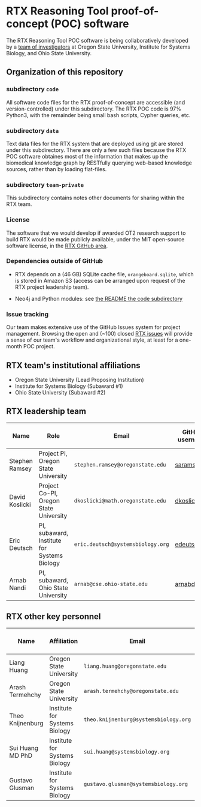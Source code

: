 # RTX Reasoning Tool proof-of-concept (POC) software

The RTX Reasoning Tool POC software is being collaboratively developed by a 
[team of investigators](https://github.com/dkoslicki/NCATS#rtx-leadership-team) 
at Oregon State University, Institute for Systems Biology, and Ohio
State University.

## Organization of this repository

### subdirectory `code`

All software code files for the RTX proof-of-concept are accessible (and
version-controlled) under this subdirectory. The RTX POC code is 97% Python3,
with the remainder being small bash scripts, Cypher queries, etc.

### subdirectory `data`

Text data files for the RTX system that are deployed using git are stored under
this subdirectory. There are only a few such files because the RTX POC software
obtaines most of the information that makes up the biomedical knowledge graph by
RESTfully querying web-based knowledge sources, rather than by loading flat-files.

### subdirectory `team-private`

This subdirectory contains notes other documents for sharing within the RTX team.

### License

The software that we would develop if awarded OT2 research support to build RTX
would be made publicly available, under the MIT open-source software license, in
the [RTX GitHub area](https://github.com/RTXteam/RTX).

### Dependencies outside of GitHub

- RTX depends on a (46 GB) SQLite cache file, `orangeboard.sqlite`, which is
  stored in Amazon S3 (access can be arranged upon request of the RTX project
  leadership team).

- Neo4j and Python modules: see [the README the code subdirectory](https://github.com/dkoslicki/NCATS/blob/master/code/README.md)


### Issue tracking

Our team makes extensive use of the GitHub Issues system for project
management. Browsing the open and (~100) closed
[RTX issues](https://github.com/dkoslicki/NCATS/issues) will provide a sense of
our team's workflow and organizational style, at least for a one-month POC
project.

## RTX team's institutional affiliations

- Oregon State University (Lead Proposing Institution)
- Institute for Systems Biology (Subaward #1)
- Ohio State University (Subaward #2)

## RTX leadership team

| Name           | Role                                        | Email                             | GitHub username                               | Areas of relevant expertise      |
| -------------- | ------------------------------------------- | --------------------------------- | --------------------------------------------- | -------------------------------- |
| Stephen Ramsey | Project PI, Oregon State University         | `stephen.ramsey@oregonstate.edu`  | [saramsey](https://github.com/saramsey)       | compbio, systems biology         |
| David Koslicki | Project Co-PI, Oregon State University      | `dkoslicki@math.oregonstate.edu`  | [dkoslicki](https://github.com/dkoslicki)     | compbio, graph algorithms        |
| Eric Deutsch   | PI, subaward, Institute for Systems Biology | `eric.deutsch@systemsbiology.org` | [edeutsch](https://github.com/edeutsch)       | bioinformatics, data management  | 
| Arnab Nandi    | PI, subaward, Ohio State University         | `arnab@cse.ohio-state.edu`        | [arnabdotorg](https://gitnub.com/arnabdotorg) | UI for querying knowledge-bases  |

## RTX other key personnel

| Name             | Affiliation                   | Email                                 | GitHub username                                     | Areas of relevant expertise |
| ---------------- | ----------------------------- | ------------------------------------- | --------------------------------------------------- | --------------------------- |
| Liang Huang      | Oregon State University       | `liang.huang@oregonstate.edu`         | [lianghuang3](https://github.com/lianghuang3)       | natural language processing | 
| Arash Termehchy  | Oregon State University       | `arash.termehchy@oregonstate.edu`     | [arashtermehchy](https://github.com/arashtermehchy) | databases, nowledge graphs  |
| Theo Knijnenburg | Institute for Systems Biology | `theo.knijnenburg@systemsbiology.org` | [tknijnen](https://github.com/tknijnen)             | systems biology, Translator |
| Sui Huang MD PhD | Institute for Systems Biology | `sui.huang@systemsbiology.org`        |                                                     | medicine, systems biology   |
| Gustavo Glusman  | Institute for Systems Biology | `gustavo.glusman@systemsbiology.org`  |                                                     | computational genomics      |



 

